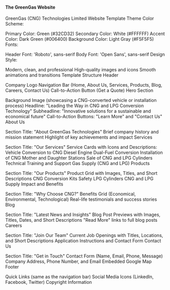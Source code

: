 #### The GreenGas Website
GreenGas (CNG) Technologies Limited Website Template
Theme
Color Scheme:

Primary Color: Green (#32CD32)
Secondary Color: White (#FFFFFF)
Accent Color: Dark Green (#006400)
Background Color: Light Gray (#F5F5F5)
Fonts:

Header Font: 'Roboto', sans-serif
Body Font: 'Open Sans', sans-serif
Design Style:

Modern, clean, and professional
High-quality images and icons
Smooth animations and transitions
Template Structure
Header

Company Logo
Navigation Bar (Home, About Us, Services, Products, Blog, Careers, Contact Us)
Call-to-Action Button (Get a Quote)
Hero Section

Background Image (showcasing a CNG-converted vehicle or installation process)
Headline: "Leading the Way in CNG and LPG Conversion Technology"
Subheadline: "Innovative solutions for a sustainable and economical future"
Call-to-Action Buttons: "Learn More" and "Contact Us"
About Us

Section Title: "About GreenGas Technologies"
Brief company history and mission statement
Highlight of key achievements and impact
Services

Section Title: "Our Services"
Service Cards with Icons and Descriptions:
Vehicle Conversion to CNG
Diesel Engine Dual-Fuel Conversion
Installation of CNG Mother and Daughter Stations
Sale of CNG and LPG Cylinders
Technical Training and Support
Gas Supply (CNG and LPG)
Products

Section Title: "Our Products"
Product Grid with Images, Titles, and Short Descriptions
CNG Conversion Kits
Safety LPG Cylinders
CNG and LPG Supply
Impact and Benefits

Section Title: "Why Choose CNG?"
Benefits Grid (Economical, Environmental, Technological)
Real-life testimonials and success stories
Blog

Section Title: "Latest News and Insights"
Blog Post Previews with Images, Titles, Dates, and Short Descriptions
"Read More" links to full blog posts
Careers

Section Title: "Join Our Team"
Current Job Openings with Titles, Locations, and Short Descriptions
Application Instructions and Contact Form
Contact Us

Section Title: "Get in Touch"
Contact Form (Name, Email, Phone, Message)
Company Address, Phone Number, and Email
Embedded Google Map
Footer

Quick Links (same as the navigation bar)
Social Media Icons (LinkedIn, Facebook, Twitter)
Copyright Information
